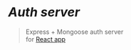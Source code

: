 # _Auth server_

> Express + Mongoose auth server\
> for [React app](https://github.com/Senobiot/vite-api)
